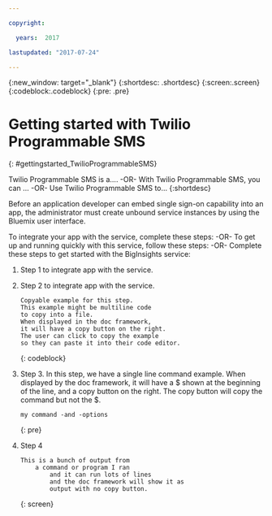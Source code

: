```yaml
---

copyright:

  years:  2017

lastupdated: "2017-07-24"

---
```


{:new_window: target="_blank"}
{:shortdesc: .shortdesc}
{:screen:.screen}
{:codeblock:.codeblock}
{:pre: .pre}

<!-- This template is for getting started with a Bluemix service. It is a task template intended to document productive use of the service. It is not intended for discovery and conceptual information.  -->

<!-- The name of this file should remain index.md.
Please delete out content examples and coding that you are not using for your service. -->

# Getting started with Twilio Programmable SMS
{: #gettingstarted_TwilioProgrammableSMS}

<!-- Short description: REQUIRED
The short description section should include one to two sentences describing why a developer would want to use your service in an app. This should be conversational style. For search engine optimization, include the service long name and "Bluemix". Keep the {: shortdesc} after the first paragraph so that the framework renders it properly.

Examples: -->

Twilio Programmable SMS is a.... -OR-
With Twilio Programmable SMS, you can ...  -OR-
Use Twilio Programmable SMS to...
{:shortdesc}

<!-- If overview content is required, do not include it here. Put it in a separate "## About" section below the task section. -->

<!-- Task section: REQUIRED
The task section includes steps to integrate the service into the app.  
- With task-based, technical information, reduce the conversational style in favor of succinct and direct instructions.
- DO include the basic, most-common-use scenario steps to use the service or integrate it into the app. 
- DO NOT include steps to add the service from the Bluemix catalog; we assume that the user already took steps in the UI to add the service. 
- DO include code snippets in all languages that can be copied, as well as VCAP service info.  
- For additional tasks like configuring, managing, etc., add a task section (## Gerund_task_title) below the task section or "About" section if used. Use a task title such as "Configuring x", "Administering y", "Managing z". -->

<!-- You can include an optional prerequisites paragraph for any prerequisites to be met before integrating the service. For example: -->

Before an application developer can embed single sign-on capability into an app, the administrator must create unbound service instances by using the Bluemix user interface.

<!-- Include a sentence to briefly introduce the steps. Examples: -->

To integrate your app with the service, complete these steps: -OR-
To get up and running quickly with this service, follow these steps: -OR-
Complete these steps to get started with the BigInsights service:

<!-- Use ordered list markup for the step section. For code examples: 
- use three backticks ahead of and after the example (```)
- For copyable code snippet, multi-line, include {: codeblock} following the last set of backticks. A copy button will display in framework in output.
- For copyable command, single line, include {: pre} following the last set of backticks. When displayed, it will show "$" at the beginning of the command example and a copy button, but the copy button will include just the command example.
- For non-copyable output snippet, include {: screen} following the last set of backticks.
 -->

1. Step 1 to integrate app with the service.
2. Step 2 to integrate app with the service.

	```
	Copyable example for this step. 
	This example might be multiline code
	to copy into a file. 
	When displayed in the doc framework, 
	it will have a copy button on the right.
	The user can click to copy the example 
	so they can paste it into their code editor.
	```
	{: codeblock}

3. Step 3. In this step, we have a single line command example. When displayed by the doc framework, it will have a $ shown at the beginning of the line, and a copy button on the right. The copy button will copy the command but not the $.

	```
	my command -and -options
	```
	{: pre}

4. Step 4
	```
	This is a bunch of output from
		a command or program I ran
			and it can run lots of lines
			and the doc framework will show it as 
			output with no copy button.
	```
	{: screen}



<!-- Related links section: REQUIRED but moved to toc file (in your same folder).  Edit there by adding the following:

{: .navgroup id="learn"}
    index.md

    {: .topicgroup}
    Related links
        [Link text](URL)
    {: .navgroup-end}

To add related links, indent the 8 spaces, put the name of the link in [] and the URL in (), like so:
        [Link text](https://pathtolink.html)
    
If you have API references to add, leave a blank line under the previous navgroup and then add:

    {: .navgroup id="reference"}
    Reference
        [API Documentation](https://pathtolink.html)
    {: .navgroup-end}
-->
